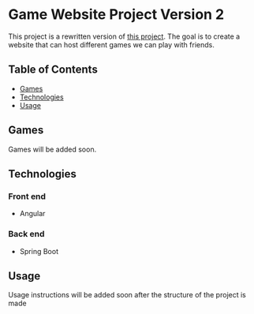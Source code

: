 # Game Website Project Version 2
This project is a rewritten version of [this project](https://github.com/KyleDulce/GameSite "this project"). The goal is to create a website that can host different games we can play with friends.

## Table of Contents
- [Games](#Games)
- [Technologies](#Technologies)
- [Usage](#Usage)

## Games
Games will be added soon.

## Technologies
### Front end
- Angular

### Back end
- Spring Boot

## Usage
Usage instructions will be added soon after the structure of the project is made
